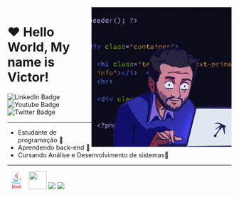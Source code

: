 <img src = "giphy.gif" width = "315px" align = "right">

# ❤  Hello World, My name is Victor! 

 <div id="badges">
    <img src="https://img.shields.io/badge/LinkedIn-blue?style=for-the-badge&logo=linkedin&logoColor=white" alt="LinkedIn Badge"/>
  <img src="https://img.shields.io/badge/YouTube-red?style=for-the-badge&logo=youtube&logoColor=white" alt="Youtube Badge"/>
  <img src="https://img.shields.io/badge/Twitter-blue?style=for-the-badge&logo=twitter&logoColor=white" alt="Twitter Badge"/>
</div>

---

- Estudante de programação 💙
- Aprendendo back-end 💛
- Cursando Análise e Desenvolvimento de sistemas🖤

---

<div>
  <img src="https://github.com/devicons/devicon/blob/master/icons/java/java-original-wordmark.svg" title="Java" alt="Java" width="40" height="40"/>&nbsp;
 <img src ="https://1.bp.blogspot.com/-01ThfbHBmw4/WlC7rq65opI/AAAAAAAAHgs/5QWw8Vf4k-EPx6L5nfwEfbLnF6OW7D48wCLcBGAs/s1600/linguagem-c.png" width="40" height="40>
</div>

---

<div align = "after">
<img height = "150em" src="https://github-readme-stats.vercel.app/api/top-langs/?username=risoflorais&show_icons=true&theme=bear&count_private=true"/>
<img height = "150em" src="https://github-readme-stats.vercel.app/api?username=victorluhan&show_icons=true&show_icons=true&theme=bear&count_private=true" />
</div>
